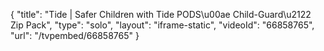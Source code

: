 {
    "title": "Tide | Safer Children with Tide PODS\u00ae Child-Guard\u2122 Zip Pack",
    "type": "solo",
    "layout": "iframe-static",
    "videoId": "66858765",
    "url": "\/tvpembed\/66858765"
}